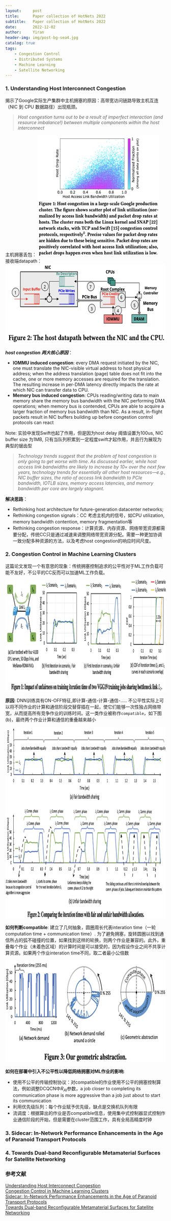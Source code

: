 ```yaml
---
layout:     post
title:      Paper collection of HotNets 2022
subtitle:   Paper collection of HotNets 2022
date:       2022-12-02
author:     Yiran
header-img: img/post-bg-sea4.jpg
catalog: true
tags:
    - Congestion Control
    - Distributed Systems
    - Machine Learning
    - Satellite Networking
---
```

 
### 1. Understanding Host Interconnect Congestion

揭示了Google实际生产集群中主机拥塞的原因：高带宽访问链路导致主机互连（NIC 到 CPU 数据路径）出现瓶颈。
>*Host congestion turns out to be a result of imperfect interaction (and resource imbalance!) between multiple components within the host interconnect*

主机拥塞丢包：
<img width="380" height="380" src="/img/post-hotnets22-1-1.png"/>  
接收端datapath：
<img width="550" height="250" src="/img/post-hotnets22-1-2.png"/>

***host congestion 两大核心原因***：  
- **IOMMU induced congestion**: every DMA request initiated by the NIC, one must translate the NIC-visible virtual address to host physical address; when the address translation (page) table does not fit into the cache, one or more memory accesses are required for the translation. The resulting increase in per-DMA latency directly impacts the rate at which NIC can transfer data to CPU.  
- **Memory bus induced congestion**: CPUs reading/writing data to main memory share the memory bus bandwidth with the NIC performing DMA operations; when memory bus is contended, CPUs are able to acquire a larger fraction of memory bus bandwidth than NIC. As a result, in-flight packets result in NIC buffers building up before congestion control protocols can react

Note: 实验中发现Swift也起了作用，但是因为host delay 阈值设置为100us, NIC buffer size 为1MB, 只有当队列积累到一定程度swift才起作用，并且行为展现为典型的锯齿型  
>*Technology trends suggest that the problem of host congestion is only going to get worse with time. As discussed earlier, while host access link bandwidths are likely to increase by 10× over the next few years, technology trends for essentially all other host resources—e.g., NIC buffer sizes, the ratio of access link bandwidth to PCIe bandwidth, IOTLB sizes, memory access latencies, and memory bandwidth per core are largely stagnant.*

**解决思路**：
- Rethinking host architecture for future-generation datacenter networks;   
- Rethinking congestion signals：CC 考虑主机内的信号，如CPU utilization, memory bandwidth contention, memory fragmentation等     
- Rethinking congestion response：计算资源、内存资源、网络带宽资源都需要分配，传统CC只是通过减速来调整网络带宽资源分配。需要一种更加协调一致分配多种资源的方法，以及考虑host congestion的响应时间尺度。


### 2. Congestion Control in Machine Learning Clusters

这篇论文发现一个有意思的现象：传统拥塞控制追求的公平性对于ML工作负载可能不友好，不公平的CC反而可以加速ML工作负载。

<img width="850" height="350" src="/img/post-hotnets22-2-1.png"/>

**原因**: DNN训练具有ON-OFF特征,即计算-通信-计算-通信-..... 不公平性实际上可以将不同作业的计算和通信阶段交替穿插在一起，使它们能够一次性独占网络带宽，从而提高所有竞争作业的训练时间。这一类作业被称作```compatible```，如下图(b)，最终两个作业计算和通信的重叠越来越小

<img width="850" height="600" src="/img/post-hotnets22-2-2.png"/>


**如何判断compatible**: 建立了几何抽象，圆圈周长代表interation time（一轮computation time + communication time）. 为了避免拥塞，旋转圆圈以找到通信所占的弧不碰撞的位置，如果找到这样的轮换，则两个作业是兼容的。此外，重叠每个作业（未着色区域）的计算时间是可以接受的，因为假设作业之间不共享计算资源。如果两个作业interation time不同，取二者最小公倍数

<img width="600" height="320" src="/img/post-hotnets22-2-3.png"/>

**如何在部署中引入不公平性以降低网络拥塞对ML作业的影响**: 
- 使用不公平的传输控制协议：对compatible的作业使用不公平的拥塞控制算法，例如调整DCQCN中$R_{AI}$参数，a job closer to completing its communication phase is more aggressive than a job just about to start its communication
- 利用优先级队列：每个作业赋予优先级，缺点是交换机队列有限
- 流调度：根据算出的作业是否compatible信息，使用集中式控制器显式控制作业通信阶段的开始，但是需要在cluster范围工作，具有全局高精度时钟

### 3. Sidecar: In-Network Performance Enhancements in the Age of Paranoid Transport Protocols


### 4. Towards Dual-band Reconfigurable Metamaterial Surfaces for Satellite Networking



### 参考文献

[Understanding Host Interconnect Congestion](https://conferences.sigcomm.org/hotnets/2022/papers/hotnets22_sagarwal.pdf)  
[Congestion Control in Machine Learning Clusters](https://people.csail.mit.edu/ghobadi/papers/unfairness_hotnets_2022.pdf)  
[Sidecar: In-Network Performance Enhancements in the Age of Paranoid Transport Protocols](https://conferences.sigcomm.org/hotnets/2022/papers/hotnets22_yuan.pdf)  
[Towards Dual-band Reconfigurable Metamaterial Surfaces for Satellite Networking](https://arxiv.org/pdf/2206.14939.pdf)
